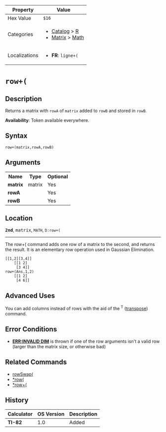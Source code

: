 | Property      | Value |
|---------------|-------|
| Hex Value     | `$16`|
| Categories    | <ul><li>[Catalog](<../categories/Catalog.md>) > [R](<../categories/Catalog.md#R>)</li><li>[Matrix](<../categories/Matrix.md>) > [Math](<../categories/Matrix.md#Math>)</li></ul> |
| Localizations | <ul><li><b>FR</b>: `ligne+(`</li></ul> |

# `row+(`

## Description
Returns a matrix with `rowA` of `matrix` added to `rowB` and stored in `rowB`.


<b>Availability</b>: Token available everywhere.

## Syntax
`row+(matrix,rowA,rowB)`

## Arguments
<table>
<tr><th>Name</th><th>Type</th><th>Optional</th></tr>

<tr><td><b>matrix</b></td><td>matrix</td><td>Yes</td></tr>

<tr><td><b>rowA</b></td><td></td><td>Yes</td></tr>

<tr><td><b>rowB</b></td><td></td><td>Yes</td></tr>

</table>

## Location
<tt><kbd><b>2nd</b></kbd></tt>, <kbd>matrix</kbd>, `MATH`, `D:row+(`
<hr>

The row+( command adds one row of a matrix to the second, and returns the result. It is an elementary row operation used in Gaussian Elimination.

```ti-basic
[[1,2][3,4]]
    [[1 2]
     [3 4]]
row+(Ans,1,2)
    [[1 2]
     [4 6]]
```

## Advanced Uses

You can add columns instead of rows with the aid of the <sup>T</sup> ([transpose](/transpose)) command.

## Error Conditions

*   **[ERR:INVALID DIM](/errors#invaliddim)** is thrown if one of the row arguments isn't a valid row (larger than the matrix size, or otherwise bad)

## Related Commands

*   [rowSwap(](/rowswap)
*   [*row(](/timesrow)
*   [*row+(](/timesrowplus)

## History
| Calculator | OS Version | Description |
|------------|------------|-------------|
| <b>TI-82</b> | 1.0 | Added |


